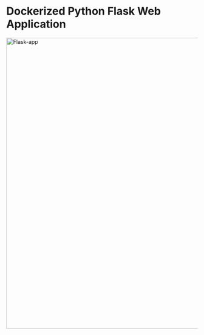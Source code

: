 # Dockerized Python Flask Web Application


<img width="764" alt="Flask-app" src="https://github.com/user-attachments/assets/f30c80eb-8c5f-42a7-8bad-d1b436eb4e72">
